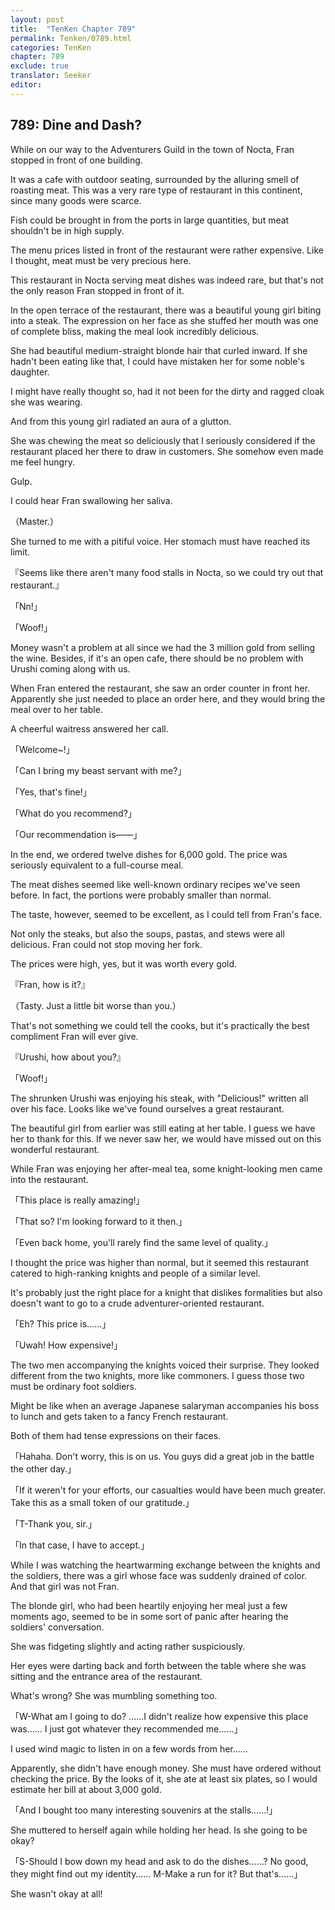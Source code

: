 ```yaml
---
layout: post
title:  "TenKen Chapter 789"
permalink: Tenken/0789.html
categories: TenKen
chapter: 789
exclude: true
translator: Seeker
editor: 
---
```

<h2>789: Dine and Dash?</h2>

While on our way to the Adventurers Guild in the town of Nocta, Fran stopped in front of one building.

It was a cafe with outdoor seating, surrounded by the alluring smell of roasting meat. This was a very rare type of restaurant in this continent, since many goods were scarce.

Fish could be brought in from the ports in large quantities, but meat shouldn't be in high supply.

The menu prices listed in front of the restaurant were rather expensive. Like I thought, meat must be very precious here.

This restaurant in Nocta serving meat dishes was indeed rare, but that's not the only reason Fran stopped in front of it.

In the open terrace of the restaurant, there was a beautiful young girl biting into a steak. The expression on her face as she stuffed her mouth was one of complete bliss, making the meal look incredibly delicious.

She had beautiful medium-straight blonde hair that curled inward. If she hadn't been eating like that, I could have mistaken her for some noble's daughter.

I might have really thought so, had it not been for the dirty and ragged cloak she was wearing.

And from this young girl radiated an aura of a glutton.

She was chewing the meat so deliciously that I seriously considered if the restaurant placed her there to draw in customers. She somehow even made me feel hungry.

Gulp.

I could hear Fran swallowing her saliva.

（Master.）

She turned to me with a pitiful voice. Her stomach must have reached its limit.

『Seems like there aren't many food stalls in Nocta, so we could try out that restaurant.』

「Nn!」

「Woof!」

Money wasn't a problem at all since we had the 3 million gold from selling the wine. Besides, if it's an open cafe, there should be no problem with Urushi coming along with us.

When Fran entered the restaurant, she saw an order counter in front her. Apparently she just needed to place an order here, and they would bring the meal over to her table.

A cheerful waitress answered her call.

「Welcome~!」

「Can I bring my beast servant with me?」

「Yes, that's fine!」

「What do you recommend?」

「Our recommendation is――」

In the end, we ordered twelve dishes for 6,000 gold. The price was seriously equivalent to a full-course meal.

The meat dishes seemed like well-known ordinary recipes we've seen before. In fact, the portions were probably smaller than normal.

The taste, however, seemed to be excellent, as I could tell from Fran's face.

Not only the steaks, but also the soups, pastas, and stews were all delicious. Fran could not stop moving her fork.

The prices were high, yes, but it was worth every gold.

『Fran, how is it?』

（Tasty. Just a little bit worse than you.）

That's not something we could tell the cooks, but it's practically the best compliment Fran will ever give.

『Urushi, how about you?』

「Woof!」

The shrunken Urushi was enjoying his steak, with "Delicious!" written all over his face. Looks like we've found ourselves a great restaurant.

The beautiful girl from earlier was still eating at her table. I guess we have her to thank for this. If we never saw her, we would have missed out on this wonderful restaurant.

While Fran was enjoying her after-meal tea, some knight-looking men came into the restaurant.

「This place is really amazing!」

「That so? I'm looking forward to it then.」

「Even back home, you'll rarely find the same level of quality.」

I thought the price was higher than normal, but it seemed this restaurant catered to high-ranking knights and people of a similar level.

It's probably just the right place for a knight that dislikes formalities but also doesn't want to go to a crude adventurer-oriented restaurant.

「Eh? This price is……」

「Uwah! How expensive!」

The two men accompanying the knights voiced their surprise. They looked different from the two knights, more like commoners. I guess those two must be ordinary foot soldiers.

Might be like when an average Japanese salaryman accompanies his boss to lunch and gets taken to a fancy French restaurant.

Both of them had tense expressions on their faces.

「Hahaha. Don't worry, this is on us. You guys did a great job in the battle the other day.」

「If it weren't for your efforts, our casualties would have been much greater. Take this as a small token of our gratitude.」

「T-Thank you, sir.」

「In that case, I have to accept.」

While I was watching the heartwarming exchange between the knights and the soldiers, there was a girl whose face was suddenly drained of color. And that girl was not Fran.

The blonde girl, who had been heartily enjoying her meal just a few moments ago, seemed to be in some sort of panic after hearing the soldiers' conversation.

She was fidgeting slightly and acting rather suspiciously.

Her eyes were darting back and forth between the table where she was sitting and the entrance area of the restaurant.

What's wrong? She was mumbling something too.

「W-What am I going to do? ……I didn't realize how expensive this place was…… I just got whatever they recommended me……」

I used wind magic to listen in on a few words from her……

Apparently, she didn't have enough money. She must have ordered without checking the price. By the looks of it, she ate at least six plates, so I would estimate her bill at about 3,000 gold.

「And I bought too many interesting souvenirs at the stalls……!」

She muttered to herself again while holding her head. Is she going to be okay?

「S-Should I bow down my head and ask to do the dishes……? No good, they might find out my identity…… M-Make a run for it? But that's……」

She wasn't okay at all!



